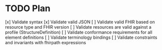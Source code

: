 # TODO Plan
[x] Validate syntax
  [x] Validate valid JSON
  [ ] Validate valid FHIR based on resource type and FHIR version
[ ] Validate resources are valid against a profile (StructureDefinition)
  [ ] Validate conformance requirements for all element definitions
  [ ] Validate terminology bindings
  [ ] Validate constraints and invariants with fhirpath expressions
